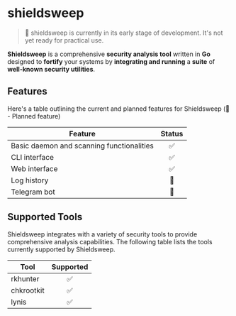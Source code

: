 # shieldsweep

> 📢 shieldsweep is currently in its early stage of development. It's not yet ready for practical use.

**Shieldsweep** is a comprehensive **security analysis tool** written in **Go** designed to **fortify** your systems by **integrating and running** a **suite** of **well-known security utilities**.

## Features

Here's a table outlining the current and planned features for Shieldsweep (:construction: - Planned feature)

| Feature                                       | Status                |
| --------------------------------------------- | :-------------------: |
| Basic daemon and scanning functionalities     |  :white_check_mark:   |
| CLI interface                                 |  :white_check_mark:   |
| Web interface                                 |  :white_check_mark:   |
| Log history                                   |  :construction:   |
| Telegram bot                                  |  :construction:   |


## Supported Tools

Shieldsweep integrates with a variety of security tools to provide comprehensive analysis capabilities. The following table lists the tools currently supported by Shieldsweep.

| Tool      | Supported |
| --------- | :-------: |
| rkhunter  |    ✅     |
| chkrootkit|    ✅     |
| lynis     |    ✅     |
